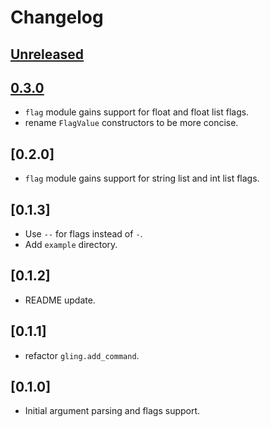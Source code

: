 # Changelog

## [Unreleased]

## [0.3.0]

- `flag` module gains support for float and float list flags.
- rename `FlagValue` constructors to be more concise.

## [0.2.0]

- `flag` module gains support for string list and int list flags.

## [0.1.3]

- Use `--` for flags instead of `-`.
- Add `example` directory.

## [0.1.2]

- README update.

## [0.1.1]

- refactor `gling.add_command`.

## [0.1.0]

- Initial argument parsing and flags support.

[Unreleased]: https://github.com/TanklesXL/glint/compare/v0.3.0...HEAD
[0.3.0]: https://github.com/TanklesXL/glint/compare/v0.2.0...v0.3.0
